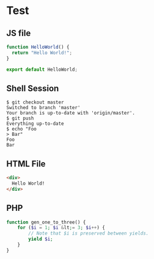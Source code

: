 # Test

## JS file

```js
function HelloWorld() {
  return "Hello World!";
}
```

```js
export default HelloWorld;
```

## Shell Session

```shell-session
$ git checkout master
Switched to branch 'master'
Your branch is up-to-date with 'origin/master'.
$ git push
Everything up-to-date
$ echo "Foo
> Bar"
Foo
Bar
```

## HTML File

```html
<div>
  Hello World!
</div>
```

## PHP

```php
function gen_one_to_three() {
    for ($i = 1; $i &lt;= 3; $i++) {
        // Note that $i is preserved between yields.
        yield $i;
    }
}
```
